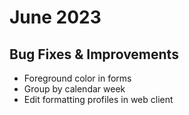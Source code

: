 # June 2023

## Bug Fixes & Improvements

- Foreground color in forms
- Group by calendar week
- Edit formatting profiles in web client